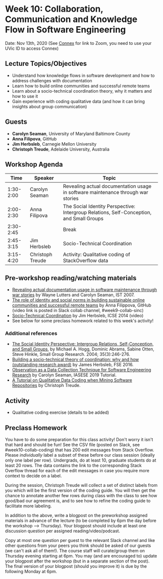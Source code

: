# Week 10: Collaboration, Communication and Knowledge Flow in Software Engineering

Date: Nov 13th, 2020
(See [Connex]( https://connex.csc.uvic.ca/portal/site/emse2020) for link to Zoom, you need to use your UVic ID to access Connex)

## Lecture Topics/Objectives

- Understand how knowledge flows in software development and how to address challenges with documentation
- Learn how to build online communities and successful remote teams
- Learn about a socio-technical coordination theory, why it matters and how to use it
- Gain experience with coding qualitative data (and how it can bring insights about group communication)

## Guests
- **Carolyn Seaman**, University of Maryland Baltimore County
- **Anna Filipova**, GitHub
- **Jim Herbsleb**, Carnegie Mellon University
- **Christoph Treude**, Adelaide University, Australia

## Workshop Agenda 

| Time | Speaker | Topic | 
| ------- | ------------------- | --------------------------------- | 
| 1:30-2:00 | Carolyn Seaman |  Revealing actual documentation usage in software maintenance through war stories | 
| 2:00-2:30 | Anna Filipova  |  The Social Identity Perspective: Intergroup Relations, Self-Conception, and Small Groups |
| 2:30-2:45 |  | Break |
| 2:45-3:15 | Jim Herbsleb |  Socio-Technical Coordination |
| 3:15-4:20 | Christoph Treude | Activity: Qualitative coding of StackOverflow data |


## Pre-workshop reading/watching materials
- [Revealing actual documentation usage in software maintenance through war stories](https://userpages.umbc.edu/~cseaman/papers/ISTJ07.pdf) by Wayne Lutters and Carolyn Seaman, IST 2007.
- [The role of identity and social norms in building sustainable online communities and successful remote teams](https://collabtech2020.colaps.ut.ee/keynote/) by Anna Filippova, GitHub (video link is posted in Slack collab channel, #week9-collab-sinc)
- [Socio-Technical Coordination](https://youtu.be/v0CSnYvd0C4?t=1769) by Jim Herbsleb, ICSE 2014 (video)
- See below for some preclass homework related to this week's activity!


### Additional references
- [The Social Identity Perspective: Intergroup Relations, Self-Conception, and Small Groups](https://www.researchgate.net/publication/44279493_The_Social_Identity_Perspective), by Michael A. Hogg, Dominic Abrams, Sabine Otten, Steve Hinkle, Small Group Research. 2004; 35(3):246-276.
- [Building a socio-technical theory of coordination: why and how (outstanding research award)](https://dl.acm.org/doi/pdf/10.1145/2950290.2994160?casa_token=WgwFs4AVPYcAAAAA:U8GMwVuZsq6KIsN9ExDs4VKkvGRUk2FHG7D_qFpQdnobhHDerYaxu42AcJZrr1CMCoiTUoY3zY_RIw) by James Herbsleb, FSE 2016.
- [Observation as a Data Collection Technique for Software Engineering Research](https://drive.google.com/file/d/1ZcPgU5q71A9_NkyRCUCRsUrppzctCiGY/view) by Carolyn Seaman, IASESE 2019 Tutorial. 
- [A Tutorial on Qualitative Data Coding when Mining Software Repositories](https://cs.adelaide.edu.au/~christoph/CBSoftTutorial.pdf) by Christoph Treude.


## Activity
- Qualitative coding exercise (details to be added)

## Preclass Homework

You have to do some preparation for this class activity!  Don't worry it isn't that hard and should be fun!
See the CSV file (posted on Slack, see #week10-collab-coding) that has 200 edit messages from Stack Overflow.
Please *individually* label a subset of these before our class session (ideally only one label per row). 
Undergrads, do at least 10, graduate students do at least 20 rows. 
The data contains the link to the corresponding Stack Overflow thread for each of the edit messages in case you require more context to decide on a label.

During the session, Christoph Treude will collect a set of distinct labels from you which will be the first version of the coding guide.
You will then get the chance to annotate another few rows during class with the class to see how good/bad our agreement is, and to see how to refine the coding guide to facilitate more labeling. 

In addition to the above, write a blogpost on the preworkshop assigned materials in advance of the lecture 
(to be completed by 6pm the day before the workshop --> Thursday).
Your blogpost should include at least one discussion question per assigned reading/video/podcast.

Copy at most one question per guest to the relevant Slack channel and like other questions from your peers you think should be asked of our guests 
(we can't ask all of them!). 
The course staff will curate/group them on Thursday evening starting at 6pm. 
You may (and are encouraged to) update your blogpost after the workshop (but in a separate section of the post). 
The final version of your blogpost (should you improve it) is due by the following Monday at 6pm.

